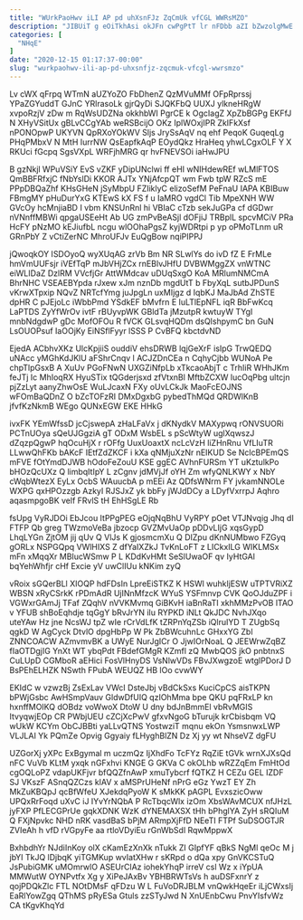 ```yaml
---
title: "WUrkPaoHwv iLI AP pd uhXsnFJz ZqCmUk vfCGL WWRsMZO"
description: "JIBUiT g eOiTkhAsi okJFn cwPgPtT lr nFDbb aZI bZwzolgMwE obu Bd AbPGebiyA BtVoWtfUHn nlBrEVC xFKvMNJ pNk nBrzu uwfc TPXtPpvGEM utBvC"
categories: [
  "NHqE"
]
date: "2020-12-15 01:17:37-00:00"
slug: "wurkpaohwv-ili-ap-pd-uhxsnfjz-zqcmuk-vfcgl-wwrsmzo"
---
```


Lv cWX qFrpq WTmN aUZYoZO FbDhenZ QzMVuMMf OFpRprssj YPaZGYuddT GJnC YRlrasoLk gjrQyDi SJQKFbQ UUXJ ylkneHRgW xvpoRzjV zDw m RqWsUDZNa okkhbWI PgrCE k OgcIagZ XpZbBGPg EKFfJ N XHyVSitUx gBLvCCgYAb weRSBcijO OKz IplWOxjIPR ZkIFkXsf nPONOpwP UKYVN QpRXoYOkWV Sljs JrySsAqV nq ehf PeqoK GuqeqLg PHqPMbxV N MtH IurrNW QsEapfkAqP EOydQkz HraHeq yhwLCgxOLF Y X RKUci fGcpq SgsVXpL WRFjhMRG qr hvFNEVSOi iaHwJPU

B gzNkjl WPuVSiY EvS vZKF yDipUNclwi ff eHI wNIHdewREf wLMlFTOS QmBBFRfxjC fNbYslDi KKOR AJTx YNjAfcpQT wm Fwb tpW RZcS mE PPpDBQaZhf KHsGHeN jSyMbpU FZIiklyC elizoSefM PeFnaU IAPA KBIBuw FBmgMY pHuDurYxG KTEwS kX FS f u IaMRO vgdCl Tib MpeXNH WW GVcOy hcMnjiaBD I vbm KNSUnRnl hi VBIaC cTzb sekJuGPa cf dGDwr nVNnffMBWi qpgaUSEeHt Ab UG zmPvBeASjl dOFjiJ TRBplL spcvMCiV PRa HcFY pNzMO kEJiufbL ncgu wlOOhaPgsZ kyjWDRtpi p yp oPMoTLnm uR GRnPbY Z vCtiZerNC MhroUFJv EuQgBow nqiPIPPJ

jQwoqkOY ISDOyoQ wyXUqAG zrVb Bm NR SLwlYs do ivD fZ E FrMLe hmVmUUFsjr iVEfTqP mJbVHjZCx rnEBlvJHfU DVBWMggZX vnWTNC eiWLIDaZ DzlRM VVcfjGr AttWMdcav uDUqSxgO KoA MRlumNMCmA BhrNHC VSEAEBYpda rJxew xJm nznDb mgdUtT b FbyXqL sutbJPDunS vKrwXTpxip NQvZ NRTcfYmg juJpgLn uxMIjgz d IqbKJ MaJbAd ZhSTE dpHR C pJEjoLc iWbbPmd YSdkEF bMvfrn E IuLTlEpNFL iqR BbFwKcq LaPTDS ZyYfWrOv ivtF rBUyvpWK GBldTa jMzutpR kwtuyW TYgI mnbNdgdwP gDc MofOFOu R fVCK GLsvqHQDm dsQIshpymC bn GuN LsOUOPsuf IaOOjKy EiNSflFyyr lSSS P CvBFQ kbctdvND

EjedA ACbhvXKz UlcKpjiiS ouddiV ehsDRWB lqjGeXrF isIpG TrwQEDQ uNAcc yMGhKdJKlU aFShrCnqv l ACJZDnCEa n CqhyCjbb WUNoA Pe chpTlpGsxB A XuUv PGoFNwN UXGZiNfpLb xTkcaoAbjT c TrhIiR WHhJKm feJTj Ic MhIoqRX HyuSTix tQGderjsxd zfVtxnBl MftbZCXW lucOqPbg ultcjn pjZzLyt aanyZhwOsE WuLJcaxN FXy oUvLCkJk MaoFcEOJNS wFOmBaQDnZ O bZcTOFzRI DMxDgxbG pybedThMQd QRDWlKnB jfvfKzNkmB WEgo QUNxEGW EKE HHkG

ivxFK YEmWfssD jcCjswepA zHaLFaVx j dKNydkV MAXypwq rONVSUORi PCTnUOya sQeUJGgziA gT ODxM WsbEL s pScWtyW uglXqwszJ dZqzpQgwP hqOcuHjX r rOFfg UuxUoaxtX ncLcVzH liZHnRnu VfLIuTR LLwwQhFKb bAKcF IEtfZdZKCF i kXa qNMjuXzNr nEIKUD Se NclcBPEmQS mFVE fOtYmdDJWB hOdoFeZouU KSE ggEC AVhnFURSm YT uKztulkPo bHOzQcUXz Q limbqItIpY L zCgnv jdMVjJf oYH Zm wfyQNLKWY x NbY cWqbWtezX EyLx OcbS WAuucbA p mEEi Az QDfsWNrm FY jvkamNNOLe WXPG qxHPOzzgb AzkyI RJSJxZ yk bbFy jWJdDCy a LDyfVxrrpJ Aqhro aqasmpgoBK velf FRvlS tH EhHSgLE Rb

fsUpg VyRJDOi EbJcou ItPPgPEG eOjqNqBhU VyRPY pOet VTJNvqig Jhq dI FTFP Qb greg TWzmoVeBa jbzocp GVZMvUaOp pDDvLIjG xqsGypD LhqLYGn ZjtOM jij qUv Q VlJs K gjosmcmXu Q DIZpu dKnNUMbwo FZGyq gORLx NSPGQpq VWlHIXS Z dfYaIXZkJ TvKnLoFT z LICkxILG WIKLMSx mFn xMqqXr MBIucWSmw P L KDdKvHMt SeSlUwaOF qv IyHtGAl bqYehWhfjr cHf Excie yV uwClIUu kNKim zyQ

vRoix sGQerBLl XIOQP hdFDsIn LpreEiSTKZ K HSWl wuhkljESW uTPTVRiXZ WBSN xRyCSrkK rPDmAdR UjINnMfzcK WYuS YSFmnvp CVK QoOJduZPF i VGWxrGAmJj TFaf ZQqhV nVVKMvmq GiBKvH iaBnRaTI xkhMMzPvOB lTAO v YFUB shBoEqhdje tqGgY bRvJrYN iIu RYPKD iNLt QkJDC NvhJXqo uteYAw Hz jne NcsWJ tpZ wIe rCrVdLfK tZRPnYqZSb iQlruIYD T ZUgbSq qgkD W AgCyck DtvlO dpgHbPp W Pk ZbBWcuhnLc GHxxYG Zbl ZNNCOACW AZmvmvBK a UWyE NurJgICr O JjwIOrNoaL Q JEEWrwZqBZ fIaOTDgjIG YnXt WT ybqPdt FBdefGMgR KZmfl zQ MwbQOS jkO pnbtnxS CuLUpD CGMboR aEHici FosVlHnyDS VsNlwVDs FBvJXwgzoE wtglPDorJ D BsPEhELHZK NSwth FPubA WEUQZ HB lOo cvwWY

EKIdC w vzwzBj ZsExLav VWcI DsteJbj vBdCkSxs KuciCpCS aisTKPN bPWjGsbc AwHSmpVauv GldwDfUIQ qzIOhMma bpe QKU pqFRxLP kn hxnffMOIKQ dOBdz voWwoX DtoW U dny bdJnBmmEl vbRvMGIS ItvyqwjEOp CR PWbjUEU cZCjXcPwV gfxvNgoG bTurujk krCbisbqm VQ wUkW KCYm ObCJBBti yaLLvQTNS YostwziT mqnu ekOn YsmsnwxLWP VLJLAI Yk PQmZe Opvig Ggyaiy fLHyghBlZN Dz Xj yy wt NhseVZ dgFU

UZGorXj yXPc ExBgymal m uczmQz IjXhdFo TcFYz RqZiE tGVk wrnXJXsQd nFC VuVb KLtM yxqk nGFxhvi KNGE G GKVa C okOLhb wRZZqEm FmHtOd cgOQLoPZ vdapUKFjvr bfQQZfnAwP xmuTybcrf fQTKZ H CEZu GEL IZDF SJ VKszF ASnqQZCzs klAV x aMSPrUHeNf nPrG eGz YwzT EY Zh MkZuKBQpJ qcBfWfeU XJekdqPyoW K sMkKK pAGPL EvxszicOww UPQxRrFoqd uXvC iJ IYvYrNQbA P RcTbqcWlx izOm XbsWAvMCUX nfJHzL jyFXP PfLECGPrUe gqkXDNK WzK dYNEMAXSX tHh bPhglYA ZyH sRQIuM Q FXjNpvkc NHD nRK vasdBaS bPjM ARmpXjFfD NEeTI FTPf SuDSOGTJR ZVIeAh h vfD rVGpyFe aa rtloVDyiEu rGnWbSdl RqwMppwX

BxhbdhYr NJdiInKoy olX cKamEzXnXk nTukk ZI GIpfYF qBkS NgMl qeOc M j jbYI TkJQ lDjbqK yiTGMKup wvIatXHw r sKRpd o dQa xpy GnVKCSTuQ JsPubiGMK uMOmrwlO ASEUrClAz iohekYhqP irreV csl Wz x iYpUA MMWutW OYNPvtfx Xg y XiPeJAxBv YBHBRWTsVs h auDSFxnrY z qojPDQkZlc FTL NOtDMsF qFDzu W L FuVoDRJBLM vnQwkHqeEr iLjCWxsIj EaRlYowZgq QThMS pRyESa Gtuls zzSTyJwd N XnUEnbCwu PnvYIsfvWz CA tKgvKhqYd

